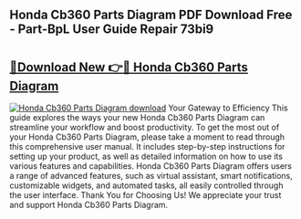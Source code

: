 ## Honda Cb360 Parts Diagram PDF Download Free - Part-BpL User Guide Repair 73bi9

# <h2><a href="http://dfo6d9k.blite.top/?on=Honda+Cb360+Parts+Diagram">🔗Download New 👉🔴 Honda Cb360 Parts Diagram</a></h2>

[![Honda Cb360 Parts Diagram download](https://i.imgur.com/lujVjoI.png)](http://dfo6d9k.blite.top/?on=Honda+Cb360+Parts+Diagram)
Your Gateway to Efficiency This guide explores the ways your new Honda Cb360 Parts Diagram can streamline your workflow and boost productivity. To get the most out of your Honda Cb360 Parts Diagram, please take a moment to read through this comprehensive user manual. It includes step-by-step instructions for setting up your product, as well as detailed information on how to use its various features and capabilities. Honda Cb360 Parts Diagram offers users a range of advanced features, such as virtual assistant, smart notifications, customizable widgets, and automated tasks, all easily controlled through the user interface. Thank You for Choosing Us! We appreciate your trust and support Honda Cb360 Parts Diagram.
